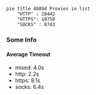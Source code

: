 
```mermaid
pie title 40894 Proxies in list
    "HTTP" : 28442
    "HTTPS": 10758
    "SOCKS" : 8743
```

### Some Info
#### Average Timeout

- mixed: 4.0s
- http: 2.2s
- https: 8.1s
- socks: 6.4s